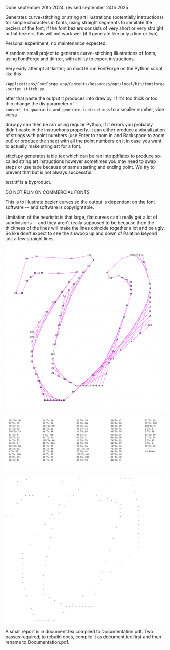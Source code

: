 Done september 20th 2024, revised september 24th 2025

Generates curve-stitching or string art illustrations (potentially instructions)
for simple characters in fonts, using straight segments to immitate the beziers
of the font;  if the font beziers consists of very short or very straight or flat
beziers, this will not work well (it'll generate like only a line or two)

Personal experiment; no maintenance expected.

A random small project to generate curve-stitching illustrations
of fonts, using FontForge and tkinter, with ability to export
instructions.

Very early attempt at tkinter; on macOS run FontForge on the
Python script like this
```
/Applications/FontForge.app/Contents/Resources/opt/local/bin/fontforge -script stitch.py
```

after that paste the output it produces into draw.py.  If it's too thick
or too thin change the div parameter of ``convert_to_quadratic_and_generate_instructions``
to a smaller number, vice versa

draw.py can then be ran using regular Python, if it errors
you probably didn't paste in the instructions properly.  It can either
produce a visualization of strings with point numbers (use Enter to zoom in
and Backspace to zoom out) or produce the sheet with all the point numbers on it
in case you want to actually make string art for a font.

stitch.py generates table.tex which can be ran into pdflatex to produce so-called
string art instructions however sometimes you may need to swap steps or
use tape because of same starting and ending point.  We try to prevent
that but is not always successful.

test.ttf is a byproduct.



DO NOT RUN ON COMMERCIAL FONTS

This is to illustrate bezier curves so the output is dependant on the font
software -- and software is copyrightable.

Limitation of the heuristic is that large, flat curves can't really get
a lot of subdivisions -- and they aren't really supposed to be because
then the thickness of the lines will make the lines coincide together a lot
and be ugly.  So like don't expect to see the z swoop up and down of Palatino
beyond just a few straight lines.


![v in TeX Gyre Pagella italic stitched](v-tgpagella.png)

![v in TeX Gyre Pagella italic, instructions](v-tgp-instr.png)

![v in TeX Gyre Pagella italic, point sheet](v-pts.png)

A small report is in document.tex compiled to Documentation.pdf.  Two passes
required; to rebuild docs, compile it as document.tex first and then rename
to Documentation.pdf.

